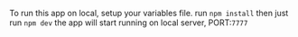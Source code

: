To run this app on local, setup your variables file.
run `npm install`
then just run `npm dev`
the app will start running on local server, PORT:`7777`
